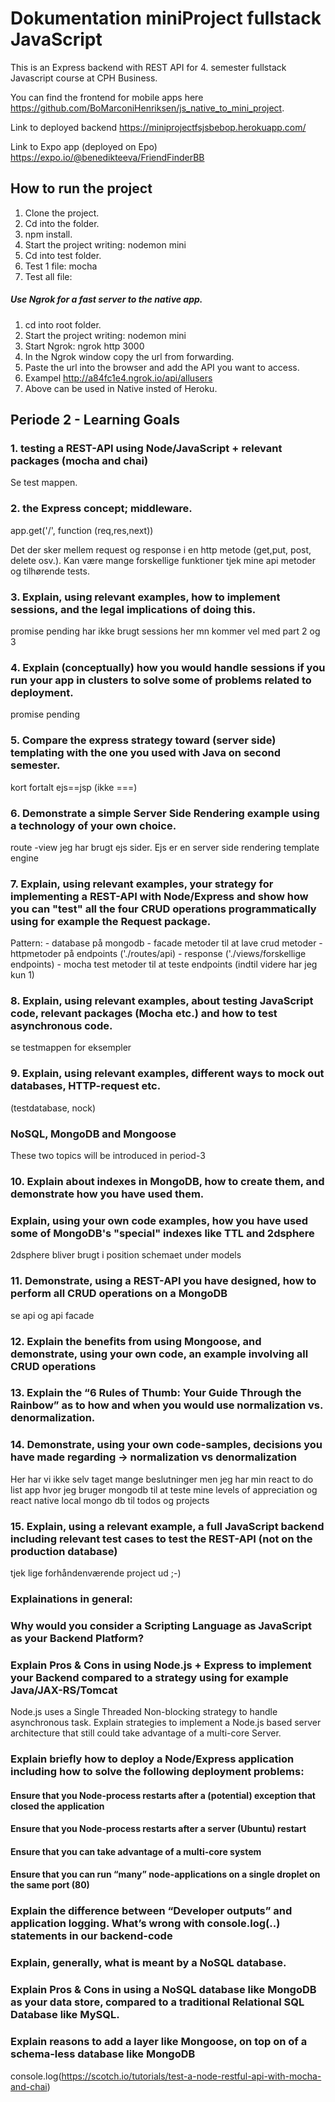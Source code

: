 # Dokumentation miniProject fullstack JavaScript

This is an Express backend with REST API for 4. semester fullstack Javascript course at CPH Business.  

You can find the frontend for mobile apps here https://github.com/BoMarconiHenriksen/js_native_to_mini_project.  

Link to deployed backend https://miniprojectfsjsbebop.herokuapp.com/  

Link to Expo app (deployed on Epo) https://expo.io/@benedikteeva/FriendFinderBB  

## How to run the project
1. Clone the project.
2. Cd into the folder.
3. npm install.
4. Start the project writing: nodemon mini
5. Cd into test folder.
6. Test 1 file: mocha <file name>
7. Test all file: 

##### Use Ngrok for a fast server to the native app.
1. cd into root folder.
2. Start the project writing: nodemon mini
3. Start Ngrok: ngrok http 3000
4. In the Ngrok window copy the url from forwarding.
5. Paste the url into the browser and add the API you want to access.
6. Exampel http://a84fc1e4.ngrok.io/api/allusers
7. Above can be used in Native insted of Heroku.


## Periode 2 - Learning Goals
### 1. testing a REST-API using Node/JavaScript + relevant packages (mocha and chai) 
Se test mappen. 

### 2. the Express concept; middleware. 
app.get('/', function (req,res,next)) 

Det der sker mellem request og response i en http metode (get,put, post, delete osv.). 
Kan være mange forskellige funktioner tjek mine api metoder og tilhørende tests. 

### 3. Explain, using relevant examples, how to implement sessions, and the legal implications of doing this.
promise pending har ikke brugt sessions her mn kommer vel med part 2 og 3

### 4. Explain (conceptually) how you would handle sessions if you run your app in clusters to solve some of problems related to deployment.
promise pending

### 5. Compare the express strategy toward (server side) templating with the one you used with Java on second semester. 
kort fortalt ejs==jsp (ikke ===)

### 6. Demonstrate a simple Server Side Rendering example using a technology of your own choice. 
route -view
jeg har brugt ejs sider. Ejs er en server side rendering template engine

### 7. Explain, using relevant examples, your strategy for implementing a REST-API with Node/Express and show how you can "test" all the four CRUD operations programmatically using for example the Request package. 
Pattern: - database på mongodb - 
facade metoder til at lave crud metoder - httpmetoder på endpoints ('./routes/api) - response ('./views/forskellige endpoints) - mocha test metoder til at teste endpoints (indtil videre har jeg kun 1)

### 8. Explain, using relevant examples, about testing JavaScript code, relevant packages (Mocha etc.) and how to test asynchronous code.
se testmappen for eksempler

### 9. Explain, using relevant examples, different ways to mock out databases, HTTP-request etc. 
(testdatabase, nock)

### NoSQL, MongoDB and Mongoose 
These two topics will be introduced in period-3

### 10. Explain about indexes in MongoDB, how to create them, and demonstrate how you have used them.

### Explain, using your own code examples, how you have used some of MongoDB's "special" indexes like TTL and 2dsphere 
2dsphere bliver brugt i position schemaet under models 

### 11. Demonstrate, using a REST-API you have designed, how to perform all CRUD operations on a MongoDB 
se api og api facade

### 12. Explain the benefits from using Mongoose, and demonstrate, using your own code, an example involving all CRUD operations

### 13. Explain the “6 Rules of Thumb: Your Guide Through the Rainbow” as to how and when you would use normalization vs. denormalization.

### 14. Demonstrate, using your own code-samples, decisions you have made regarding → normalization vs denormalization 
Her har vi ikke selv taget mange beslutninger men jeg har min react to do list app hvor jeg bruger mongodb til at teste mine levels of appreciation og react native local mongo db til todos og projects

### 15. Explain, using a relevant example, a full JavaScript backend including relevant test cases to test the REST-API (not on the production database)
tjek lige forhåndenværende project ud ;-)

### Explainations in general:
### Why would you consider a Scripting Language as JavaScript as your Backend Platform?

### Explain Pros & Cons in using Node.js + Express to implement your Backend compared to a strategy using for example Java/JAX-RS/Tomcat
Node.js uses a Single Threaded Non-blocking strategy to handle asynchronous task. Explain strategies to implement a Node.js based server architecture that still could take advantage of a multi-core Server.

### Explain briefly how to deploy a Node/Express application including how to solve the following deployment problems:
#### Ensure that you Node-process restarts after a (potential) exception that closed the application

#### Ensure that you Node-process restarts after a server (Ubuntu) restart

#### Ensure that you can take advantage of a multi-core system

#### Ensure that you can run “many” node-applications on a single droplet on the same port (80)

### Explain the difference between “Developer outputs” and application logging. What’s wrong with console.log(..) statements in our backend-code 

### Explain, generally, what is meant by a NoSQL database.

### Explain Pros & Cons in using a NoSQL database like MongoDB as your data store, compared to a traditional Relational SQL Database like MySQL.

### Explain reasons to add a layer like Mongoose, on top on of a schema-less database like MongoDB



console.log(https://scotch.io/tutorials/test-a-node-restful-api-with-mocha-and-chai)

